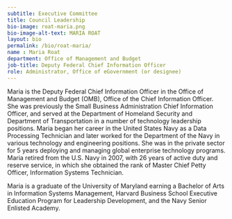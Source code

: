 ```yaml
---
subtitle: Executive Committee
title: Council Leadership
bio-image: roat-maria.png
bio-image-alt-text: MARIA ROAT
layout: bio
permalink: /bio/roat-maria/
name : Maria Roat
department: Office of Management and Budget
job-title: Deputy Federal Chief Information Officer
role: Administrator, Office of eGovernment (or designee)
---
```

Maria is the Deputy Federal Chief Information Officer in the Office of Management and Budget (OMB), Office of the Chief Information Officer.  She was previously the Small Business Administration Chief Information Officer, and served at the Department of Homeland Security and Department of Transportation in a number of technology leadership positions.  Maria began her career in the United States Navy as a Data Processing Technician and later worked for the Department of the Navy in various technology and engineering positions.  She was in the private sector for 5 years deploying and managing global enterprise technology programs.  Maria retired from the U.S. Navy in 2007, with 26 years of active duty and reserve service, in which she obtained the rank of Master Chief Petty Officer, Information Systems Technician. 

Maria is a graduate of the University of Maryland earning a Bachelor of Arts in Information Systems Management, Harvard Business School Executive Education Program for Leadership Development, and the Navy Senior Enlisted Academy.   
